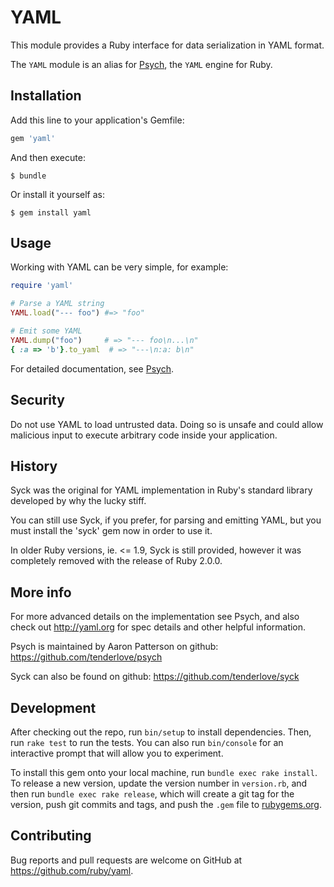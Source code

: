 # YAML

This module provides a Ruby interface for data serialization in YAML format.

The `YAML` module is an alias for
[Psych](https://ruby-doc.org/stdlib/libdoc/psych/rdoc/index.html),
the `YAML` engine for Ruby.

## Installation

Add this line to your application's Gemfile:

```ruby
gem 'yaml'
```

And then execute:

    $ bundle

Or install it yourself as:

    $ gem install yaml

## Usage

Working with YAML can be very simple, for example:

```ruby
require 'yaml'

# Parse a YAML string
YAML.load("--- foo") #=> "foo"

# Emit some YAML
YAML.dump("foo")     # => "--- foo\n...\n"
{ :a => 'b'}.to_yaml  # => "---\n:a: b\n"
```

For detailed documentation, see
[Psych](https://ruby-doc.org/stdlib/libdoc/psych/rdoc/index.html).

## Security

Do not use YAML to load untrusted data. Doing so is unsafe and could allow
malicious input to execute arbitrary code inside your application.

## History

Syck was the original for YAML implementation in Ruby's standard library
developed by why the lucky stiff.

You can still use Syck, if you prefer, for parsing and emitting YAML, but you
must install the 'syck' gem now in order to use it.

In older Ruby versions, ie. <= 1.9, Syck is still provided, however it was
completely removed with the release of Ruby 2.0.0.

## More info

For more advanced details on the implementation see Psych, and also check out
http://yaml.org for spec details and other helpful information.

Psych is maintained by Aaron Patterson on github: https://github.com/tenderlove/psych

Syck can also be found on github: https://github.com/tenderlove/syck

## Development

After checking out the repo, run `bin/setup` to install dependencies. Then, run `rake test` to run the tests. You can also run `bin/console` for an interactive prompt that will allow you to experiment.

To install this gem onto your local machine, run `bundle exec rake install`. To release a new version, update the version number in `version.rb`, and then run `bundle exec rake release`, which will create a git tag for the version, push git commits and tags, and push the `.gem` file to [rubygems.org](https://rubygems.org).

## Contributing

Bug reports and pull requests are welcome on GitHub at https://github.com/ruby/yaml.
